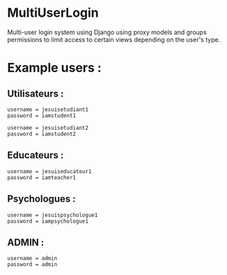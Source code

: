 # MultiUserLogin
Multi-user login system using Django using proxy models and groups permissions to limit access to certain views depending on the user's type.

# Example users :
## Utilisateurs :
```
username = jesuisetudiant1
password = iamstudent1
```
```
username = jesuisetudiant2
password = iamstudent2
```
## Educateurs :
```
username = jesuiseducateur1
password = iamteacher1
```
## Psychologues :
```
username = jesuispsychologue1
password = iampsychologue1
```
## ADMIN :
```
username = admin
password = admin
```

